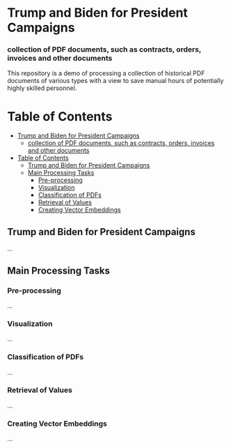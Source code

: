# Trump and Biden for President Campaigns
### collection of PDF documents, such as contracts, orders, invoices and other documents
This repository is a demo of processing a collection of historical PDF documents of various types with a view to save manual hours of potentially highly skilled personnel. 

# Table of Contents
- [Trump and Biden for President Campaigns](#trump-and-biden-for-president-campaigns)
    - [collection of PDF documents, such as contracts, orders, invoices and other documents](#collection-of-pdf-documents-such-as-contracts-orders-invoices-and-other-documents)
- [Table of Contents](#table-of-contents)
  - [Trump and Biden for President Campaigns](#trump-and-biden-for-president-campaigns-1)
  - [Main Processing Tasks](#main-processing-tasks)
    - [Pre-processing](#pre-processing)
    - [Visualization](#visualization)
    - [Classification of PDFs](#classification-of-pdfs)
    - [Retrieval of Values](#retrieval-of-values)
    - [Creating Vector Embeddings](#creating-vector-embeddings)

## Trump and Biden for President Campaigns
...

## Main Processing Tasks
### Pre-processing
...
### Visualization
...
### Classification of PDFs
...
### Retrieval of Values
...
### Creating Vector Embeddings
...




